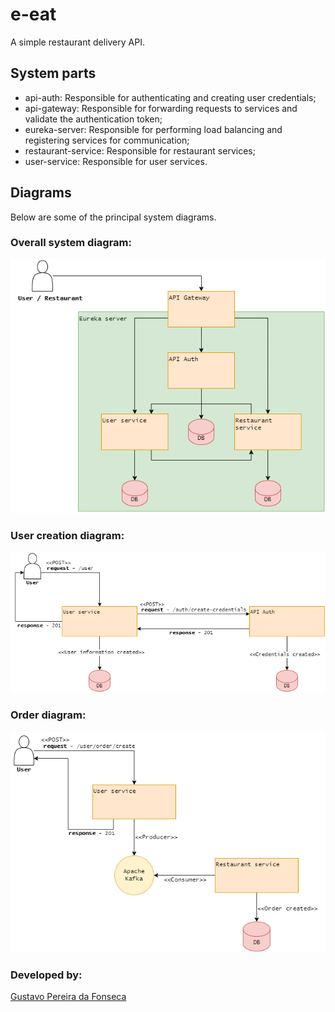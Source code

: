 # e-eat

A simple restaurant delivery API.

## System parts

- api-auth: Responsible for authenticating and creating user credentials;
- api-gateway: Responsible for forwarding requests to services and validate the authentication token;
- eureka-server: Responsible for performing load balancing and registering services for communication;
- restaurant-service: Responsible for restaurant services;
- user-service: Responsible for user services.

## Diagrams

Below are some of the principal system diagrams.

### Overall system diagram:

<img src="./__readme/diagram.drawio.png" />

### User creation diagram:

<img src="./__readme/create-credentials.drawio.png" />

### Order diagram:

<img src="./__readme/create-order.drawio.png" />

### Developed by:

[Gustavo Pereira da Fonseca](https://www.linkedin.com/in/gustavo-pereira053/)
